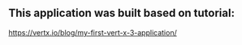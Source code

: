 ## This application was built based on tutorial:

https://vertx.io/blog/my-first-vert-x-3-application/

